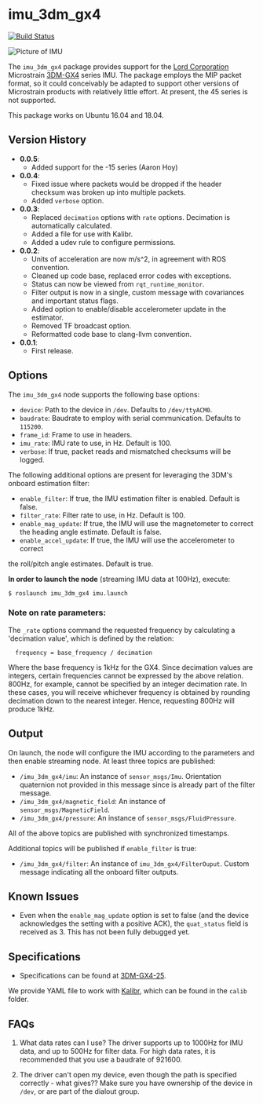 # imu_3dm_gx4

[![Build Status](https://travis-ci.org/KumarRobotics/imu_3dm_gx4.svg?branch=master)](https://travis-ci.org/KumarRobotics/imu_3dm_gx4)

![Picture of IMU](https://www.microstrain.com/sites/default/files/styles/larger__550x550_/public/gx4-25.jpg?itok=vB8GWQpI)

The `imu_3dm_gx4` package provides support for the [Lord Corporation](http://www.microstrain.com) Microstrain [3DM-GX4](http://www.microstrain.com/inertial) series IMU. The package employs the MIP packet format, so it could conceivably be adapted to support other versions of Microstrain products with relatively little effort. At present, the 45 series is not supported.

This package works on Ubuntu 16.04 and 18.04.

## Version History

* **0.0.5**:
  - Added support for the -15 series (Aaron Hoy)
* **0.0.4**:
  - Fixed issue where packets would be dropped if the header checksum was broken up
  into multiple packets.
  - Added `verbose` option.
* **0.0.3**:
  - Replaced `decimation` options with `rate` options. Decimation is automatically calculated.
  - Added a file for use with Kalibr.
  - Added a udev rule to configure permissions.
* **0.0.2**:
  - Units of acceleration are now m/s^2, in agreement with ROS convention.
  - Cleaned up code base, replaced error codes with exceptions.
  - Status can now be viewed from `rqt_runtime_monitor`.
  - Filter output is now in a single, custom message with covariances and important status flags.
  - Added option to enable/disable accelerometer update in the estimator.
  - Removed TF broadcast option.
  - Reformatted code base to clang-llvm convention.
* **0.0.1**:
  - First release.

## Options

The `imu_3dm_gx4` node supports the following base options:
* `device`: Path to the device in `/dev`. Defaults to `/dev/ttyACM0`.
* `baudrate`: Baudrate to employ with serial communication. Defaults to `115200`.
* `frame_id`: Frame to use in headers.
* `imu_rate`: IMU rate to use, in Hz. Default is 100.
* `verbose`: If true, packet reads and mismatched checksums will be logged.

The following additional options are present for leveraging the 3DM's onboard estimation filter:
* `enable_filter`: If true, the IMU estimation filter is enabled. Default is false.
* `filter_rate`: Filter rate to use, in Hz. Default is 100.
* `enable_mag_update`: If true, the IMU will use the magnetometer to correct the heading angle estimate. Default is false.
* `enable_accel_update`: If true, the IMU will use the accelerometer to correct

the roll/pitch angle estimates. Default is true.

**In order to launch the node** (streaming IMU data at 100Hz), execute:

`$ roslaunch imu_3dm_gx4 imu.launch`

### Note on rate parameters:

The `_rate` options command the requested frequency by calculating a 'decimation value', which is defined by the relation:

```
  frequency = base_frequency / decimation
```

Where the base frequency is 1kHz for the GX4. Since decimation values are integers, certain frequencies cannot be expressed by the above relation. 800Hz, for example, cannot be specified by an integer decimation rate. In these cases, you will receive whichever frequency is obtained by rounding decimation down to the nearest integer. Hence, requesting 800Hz will produce 1kHz.

## Output

On launch, the node will configure the IMU according to the parameters and then enable streaming node. At least three topics are published:

* `/imu_3dm_gx4/imu`: An instance of `sensor_msgs/Imu`. Orientation quaternion not provided in this message since is already part of the filter message.
* `/imu_3dm_gx4/magnetic_field`: An instance of `sensor_msgs/MagneticField`.
* `/imu_3dm_gx4/pressure`: An instance of `sensor_msgs/FluidPressure`.

All of the above topics are published with synchronized timestamps.

Additional topics will be published if `enable_filter` is true:

* `/imu_3dm_gx4/filter`: An instance of `imu_3dm_gx4/FilterOuput`. Custom message indicating all the onboard filter outputs.

## Known Issues

* Even when the `enable_mag_update` option is set to false (and the device acknowledges the setting with a positive ACK), the `quat_status` field is received as 3. This has not been fully debugged yet.

## Specifications

* Specifications can be found at [3DM-GX4-25](http://www.microstrain.com/inertial/3dm-gx4-25).

We provide YAML file to work with [Kalibr](https://github.com/ethz-asl/kalibr), which can be found in the `calib` folder.

## FAQs

1. What data rates can I use?
The driver supports up to 1000Hz for IMU data, and up to 500Hz for filter data. For high data rates, it is recommended that you use a baudrate of 921600.

2. The driver can't open my device, even though the path is specified correctly - what gives??
Make sure you have ownership of the device in `/dev`, or are part of the dialout group.
